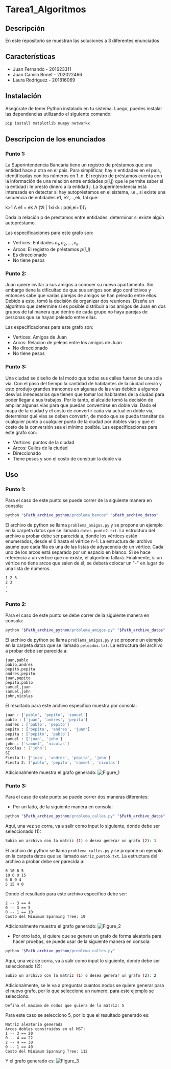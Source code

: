 # Tarea1_Algoritmos


## Descripción

En este repositorio se muestran las soluciones a 3 diferentes enunciados

## Características

- Juan Fernando - 201623311
- Juan Camilo Bonet - 202022466
- Laura Rodriguez - 201816069

## Instalación

Asegúrate de tener Python instalado en tu sistema. Luego, puedes instalar las dependencias utilizando el siguiente comando:

```bash
pip install matplotlib numpy networkx
```

## Descripcion de los enunciados

### Punto 1:
La Superintendencia Bancaria tiene un registro de préstamos que una entidad hace a otra en el país. Para simplificar, hay n entidades en el país, identificadas con los números en 1..n. El registro de préstamos cuenta con la información de una relación entre entidades p(i,j) que le permite saber si la entidad i le prestó dinero a la entidad j. La Superintendencia está interesada en detectar si hay autopréstamos en el sistema, i.e., si existe una secuencia de entidades e1, e2,…,ek, tal que:

k>1 Λ e1 = ek Λ (∀i | 1≤i<k : p(ei,ei+1))\

Dada la relación p de prestamos entre entidades, determinar si existe algún autopréstamo.

Las especificaciones para este grafo son:
- Vertices: Entidades $e_1, e_2,…,e_k$
- Arcos: El registro de préstamos $p(i,j)$ 
- Es direccionado
- No tiene pesos

### Punto 2:

Juan quiere invitar a sus amigos a conocer su nuevo apartamento. Sin embargo tiene la dificultad de que sus amigos son algo conflictivos y entonces sabe que varias parejas de amigos se han peleado entre ellos. Debido a esto, tomó la decisión de organizar dos reuniones. Diseñe un algoritmo que determine si es posible distribuir a los amigos de Juan en dos grupos de tal manera que dentro de cada grupo no haya parejas de personas que se hayan peleado entre ellas.

Las especificaciones para este grafo son:
- Vertices: Amigos de Juan
- Arcos: Relacion de peleas entre los amigos de Juan
- No direccionado
- No tiene pesos

### Punto 3:

Una ciudad se diseño de tal modo que todas sus calles fueran de una sola vía. Con el paso del tiempo la cantidad de habitantes de la ciudad creció y esto produjo grandes trancones en algunas de las vias debido a algunos desvíos innecesarios que tienen que tomar los habitantes de la ciudad para poder llegar a sus trabajos. Por lo tanto, el alcalde tomó la decisión de ampliar algunas vias para que puedan convertirse en doble via. Dado el mapa de la ciudad y el costo de convertir cada via actual en doble via, determinar qué vias se deben convertir, de modo que se pueda transitar de cualquier punto a cualquier punto de la ciudad por dobles vias y que el costo de la conversión sea el mínimo posible.
Las especificaciones para este grafo son:
- Vertices: puntos de la ciudad
- Arcos: Calles de la ciudad
- Direccionado
- Tiene pesos y son el costo de construir la doble via

## Uso

### Punto 1:

Para el caso de este punto se puede correr de la siguiente manera en consola:
```bash
python "$Path_archivo_python/problema_bancos" "$Path_archivo_datos"
```
El archivo de python se llama ```problema_amigos.py``` y se propone un ejemplo en la carpeta datos que se llamado ```datos_punto2.txt```. La estructura del archivo a probar debe ser parecida a, donde los vértices están enumerados, desde el 0 hasta el vértice n-1. La estructura del archivo asume que cada fila es una de las listas de adyacencia de un vértice. Cada uno de los arcos está separado por un espacio en blanco.  Si se hace referencia a un vértice que no existe, el algoritmo fallará. Finalmente, si un vértice no tiene arcos que salen de él, se deberá colocar un "-" en lugar de una lista de números.

```
1 2 3
2 3
-
-
```

### Punto 2:

Para el caso de este punto se debe correr de la siguiente manera en consola:
```bash
python "$Path_archivo_python/problema_amigos.py" "$Path_archivo_datos"
```

El archivo de python se llama ```problema_amigos.py``` y se propone un ejemplo en la carpeta datos que se llamado ```peleados.txt```. La estructura del archivo a probar debe ser parecida a:

```
juan,pablo
pablo,andres
pepito,pepita
andres,pepito
juan,pepito
pepita,pablo
samuel,juan
samuel,john
john,nicolas
```

El resultado para este archivo especifico muestra por consola:

```bash
juan : ['pablo', 'pepito', 'samuel']
pablo : ['juan', 'andres', 'pepita']
andres : ['pablo', 'pepito']
pepito : ['pepita', 'andres', 'juan']
pepita : ['pepito', 'pablo']
samuel : ['juan', 'john']
john : ['samuel', 'nicolas']
nicolas : ['john']
SI
Fiesta 1: ['juan', 'andres', 'pepita', 'john']
Fiesta 2: ['pablo', 'pepito', 'samuel', 'nicolas']
```
Adicionalmente muestra el grafo generado:
![Figure_1](https://github.com/larodriguez22/Tarea1_Algoritmos/assets/53947800/01fd8258-d536-426a-a82a-c1396d4020f3)

### Punto 3:
Para el caso de este punto se puede correr dos maneras diferentes:
- Por un lado, de la siguiente manera en consola:
```bash
python "$Path_archivo_python/problema_calles.py" "$Path_archivo_datos"
```
Aqui, una vez se corra, va a salir como input lo siguiente, donde debe ser seleccionado (1):
```bash
Subio un archivo con la matriz (1) o desea generar un grafo (2): 1
```
El archivo de python se llama ```problema_calles.py``` y se propone un ejemplo en la carpeta datos que se llamado ```matriz_punto5.txt```. La estructura del archivo a probar debe ser parecida a:
```
0 10 6 5
10 0 0 15
6 0 0 4
5 15 4 0
```
Donde el resultado para este archivo especifico debe ser:

```
2 -- 3 == 4
0 -- 3 == 5
0 -- 1 == 10
Costo del Minimum Spanning Tree: 19
```
Adicionalmente muestra el grafo generado:
![Figure_2](https://github.com/larodriguez22/Tarea1_Algoritmos/assets/53947800/81963110-82f3-4ae1-b8ad-0bb641456d2b)

- Por otro lado, si quiere que se genere un grafo de forma aleatoria para hacer pruebas, se puede usar de la siguiente manera en consola:
```bash
python "$Path_archivo_python/problema_calles.py"
```
Aqui, una vez se corra, va a salir como input lo siguiente, donde debe ser seleccionado (2):
```bash
Subio un archivo con la matriz (1) o desea generar un grafo (2): 2
```
Adicionalmente, se le va a preguntar cuantos nodos se quiere generar para el nuevo grafo, por lo que seleccione un numero, para este ejemplo se selecciono:
```
Defina el maximo de nodos que quiera de la matriz: 5
```
Para este caso se selecciono 5, por lo que el resultado generado es:
```
Matriz aleatoria generada
Arcos dobles construidos en el MST:
1 -- 3 == 20
0 -- 4 == 22
2 -- 4 == 30
0 -- 1 == 40
Costo del Minimum Spanning Tree: 112
```
Y el grafo generado es:
![Figure_3](https://github.com/larodriguez22/Tarea1_Algoritmos/assets/53947800/cf3a89cc-2c42-40e2-8a0c-faf8373f1c03)
